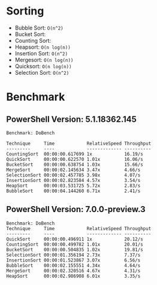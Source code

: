 # Sorting

* Bubble Sort: `O(n^2)`
* Bucket Sort:
* Counting Sort:
* Heapsort: `O(n log(n))`
* Insertion Sort: `O(n^2)`
* Mergesort: `O(n log(n))`
* Quicksort: `O(n log(n))`
* Selection Sort: `O(n^2)`

# Benchmark


## PowerShell Version: 5.1.18362.145

```
Benchmark: DoBench

Technique     Time            RelativeSpeed Throughput
---------     ----            ------------- ----------
CountingSort  00:00:00.617699 1x            16.19/s
QuickSort     00:00:00.622570 1.01x         16.06/s
BucketSort    00:00:00.638754 1.03x         15.66/s
MergeSort     00:00:02.145634 3.47x         4.66/s
SelectionSort 00:00:02.457785 3.98x         4.07/s
InsertionSort 00:00:02.823584 4.57x         3.54/s
HeapSort      00:00:03.531725 5.72x         2.83/s
BubbleSort    00:00:04.144260 6.71x         2.41/s
```

## PowerShell Version: 7.0.0-preview.3

```
Benchmark: DoBench
Technique     Time            RelativeSpeed Throughput
---------     ----            ------------- ----------
QuickSort     00:00:00.496911 1x            20.12/s
CountingSort  00:00:00.499782 1.01x         20.01/s
BucketSort    00:00:00.504835 1.02x         19.81/s
SelectionSort 00:00:01.356194 2.73x         7.37/s
InsertionSort 00:00:01.523867 3.07x         6.56/s
BubbleSort    00:00:02.155551 4.34x         4.64/s
MergeSort     00:00:02.320516 4.67x         4.31/s
HeapSort      00:00:02.986908 6.01x         3.35/s
```
